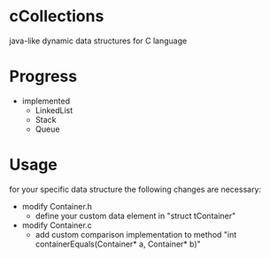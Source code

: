 cCollections
============
java-like dynamic data structures for C language

Progress
============
- implemented
  - LinkedList
  - Stack
  - Queue

Usage
============
for your specific data structure the following changes are necessary:
  - modify Container.h
    - define your custom data element in "struct tContainer"
  - modify Container.c
    - add custom comparison implementation to method "int containerEquals(Container* a, Container* b)"
